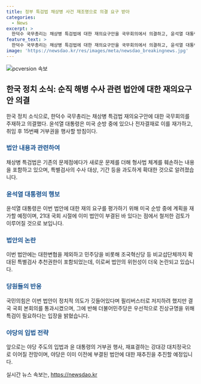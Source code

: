 ```yaml
---
title: 정부 특검법 채상병 사건 재조명으로 의결 요구 받아
categories:
  - News
excerpt: >
  한덕수 국무총리는 채상병 특검법에 대한 재의요구안을 국무회의에서 의결하고, 윤석열 대통령은 순방 중에도 전자결재로 이를 재가할 방침이다. 총리는 해당 법안이 형사법을 훼손하고 위헌에 위반된다고 지적하며 정부는 국회 재논의를 요구한다고 밝혔다. 이에 대통령은 순방 중에 정부의 재의요구안을 재가할 예정이며, 야당은 재표결을 강력히 주장하고 있다.
feature_text: >
  한덕수 국무총리는 채상병 특검법에 대한 재의요구안을 국무회의에서 의결하고, 윤석열 대통령은 순방 중에도 전자결재로 이를 재가할 방침이다. 총리는 해당 법안이 형사법을 훼손하고 위헌에 위반된다고 지적하며 정부는 국회 재논의를 요구한다고 밝혔다. 이에 대통령은 순방 중에 정부의 재의요구안을 재가할 예정이며, 야당은 재표결을 강력히 주장하고 있다.
image: 'https://newsdao.kr/res/images/meta/newsdao_breakingnews.jpg'
---
```


<p><img src="https://newsdao.kr/res/images/meta/newsdao_breakingnews.jpg" alt="pcversion 속보" /></p>

<h2 data-ke-size="size26">한국 정치 소식: 순직 해병 수사 관련 법안에 대한 재의요구안 의결</h2>

<p data-ke-size="size16">한국 정치 소식으로, 한덕수 국무총리는 채상병 특검법 재의요구안에 대한 국무회의를 주재하고 의결했다. 윤석열 대통령은 미국 순방 중에 있으나 전자결재로 이를 재가하고, 취임 후 15번째 거부권을 행사할 방침이다.</p>

<h3 data-ke-size="size24"><b><span style="color: #1a5490;">법안 내용과 관련하여</span></b></h3>

<p data-ke-size="size16">채상병 특검법은 기존의 문제점에다가 새로운 문제를 더해 형사법 체계를 훼손하는 내용을 포함하고 있으며, 특별검사의 수사 대상, 기간 등을 과도하게 확대한 것으로 알려졌습니다.</p>

<h3 data-ke-size="size24"><b><span style="color: #1a5490;">윤석열 대통령의 행보</span></b></h3>

<p data-ke-size="size16">윤석열 대통령은 이번 법안에 대한 재의 요구를 평가하기 위해 미국 순방 중에 계획을 재가할 예정이며, 21대 국회 시절에 이미 법안이 부결된 바 있다는 점에서 철저한 검토가 이루어질 것으로 보입니다.</p>

<h3 data-ke-size="size24"><b><span style="color: #1a5490;">법안의 논란</span></b></h3>

<p data-ke-size="size16">이번 법안에는 대한변협을 제외하고 민주당을 비롯해 조국혁신당 등 비교섭단체까지 확대된 특별검사 추천권한이 포함되었는데, 이로써 법안의 위헌성이 더욱 논란되고 있습니다.</p>

<h3 data-ke-size="size24"><b><span style="color: #1a5490;">당원들의 반응</span></b></h3>

<p data-ke-size="size16">국민의힘은 이번 법안이 정치적 의도가 깃들어있다며 필리버스터로 저지하려 했지만 결국 국회 본회의를 통과시켰으며, 그에 반해 더불어민주당은 우선적으로 진상규명을 위해 특검이 필요하다는 입장을 밝혔습니다.</p>

<h3 data-ke-size="size24"><b><span style="color: #1a5490;">야당의 입법 전략</span></b></h3>

<p data-ke-size="size16">앞으로는 야당 주도의 입법과 윤 대통령의 거부권 행사, 재표결하는 강대강 대치정국으로 이어질 전망이며, 야당은 이미 이전에 부결된 법안에 대한 재추진을 추진할 예정입니다.</p>
실시간 뉴스 속보는, <a href="https://newsdao.kr" rel="dofollow">https://newsdao.kr</a>



